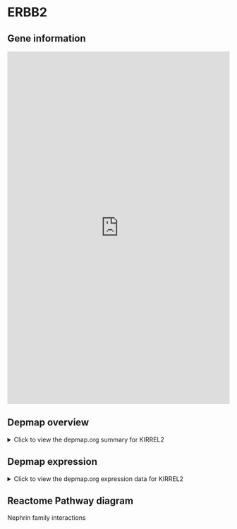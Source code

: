 <h1>ERBB2</h1>

<h2>Gene information</h2>
<iframe src="https://depmap.org/portal/gene/KIRREL2?tab=about" style="border:none;width:100%;height:800px"></iframe>

<h2>Depmap overview</h2>
<details>
  <summary>Click to view the depmap.org summary for KIRREL2</summary>
  <iframe src="https://depmap.org/portal/gene/KIRREL2?tab=overview" style="border:none;width:100%;height:800px"></iframe>
</details>

<h2>Depmap expression</h2>
<details>
  <summary>Click to view the depmap.org expression data for KIRREL2</summary>
  <iframe src="https://depmap.org/portal/gene/KIRREL2?tab=characterization" style="border:none;width:100%;height:800px"></iframe>
</details>



<h2>Reactome Pathway diagram</h2>
Nephrin family interactions
<div id="diagramHolder"></div>

<script>
    //Creating the Reactome Diagram widget
    //Take into account a proxy needs to be set up in your server side pointing to www.reactome.org
    function onReactomeDiagramReady(){  //This function is automatically called when the widget code is ready to be used
        var diagram = Reactome.Diagram.create({
            "placeHolder" : "diagramHolder",
            "width" : 900,
            "height" : 500
        });

        //Initialising it to the "Hemostasis" pathway
        diagram.loadDiagram("R-HSA-373753");

        //Adding different listeners

        diagram.onDiagramLoaded(function (loaded) {
            console.info("Loaded ", loaded);
            diagram.flagItems("BAD");
	    diagram.flagItems("Q92934");
            if (loaded == "R-HSA-373753") diagram.selectItem("R-HSA-373753");
        });

     }
</script>



